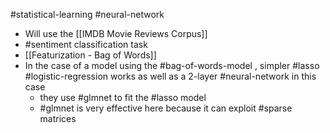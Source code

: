#statistical-learning #neural-network 

- Will use the [[IMDB Movie Reviews Corpus]]
- #sentiment classification task
- [[Featurization - Bag of Words]]
- In the case of a model using the #bag-of-words-model , simpler #lasso #logistic-regression works as well as a 2-layer #neural-network in this case
	- they use #glmnet to fit the #lasso model
	- #glmnet is very effective here because it can exploit #sparse matrices